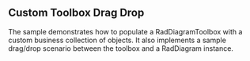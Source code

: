 ## Custom Toolbox Drag Drop
The sample demonstrates how to populate a RadDiagramToolbox with a custom business collection of objects. 
It also implements a sample drag/drop scenario between the toolbox and a RadDiagram instance.